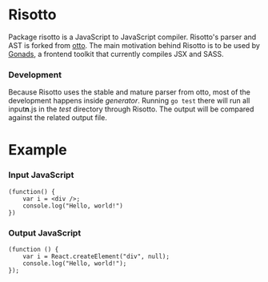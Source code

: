 # Risotto
Package risotto is a JavaScript to JavaScript compiler. Risotto's parser and AST is forked from [otto](https://github.com/robertkrimen/otto).
The main motivation behind Risotto is to be used by [Gonads](https://github.com/mamaar/gonads), a frontend toolkit that currently compiles JSX and SASS.

### Development
Because Risotto uses the stable and mature parser from otto, most of the development happens inside *generator*. Running `go test` there will run all input**n**.js in the *test* directory through Risotto. The output will be compared against the related output file.

# Example
### Input JavaScript
```
(function() {
    var i = <div />;
    console.log("Hello, world!")
})
```


### Output JavaScript
```
(function () {
    var i = React.createElement("div", null);
    console.log("Hello, world!");
});
```
